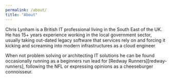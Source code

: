 ```yaml
---
permalink: /about/
title: "About"
---
```


Chris Lynham is a British IT professional living in the South East of the UK. He has 15+ years experience working in the local government sector, usually taking out-dated legacy software that services rely on and forcing it kicking and screaming into modern infrastructures as a cloud engineer

When not problem solving or architecting IT solutions he can be found occasionally running as a beginners run lead for [Redway Runners][redway-runners], following the NFL or expressing opinions as a cheeseburger connoisseur.

[redway runners]: https://www.redwayrunners.com